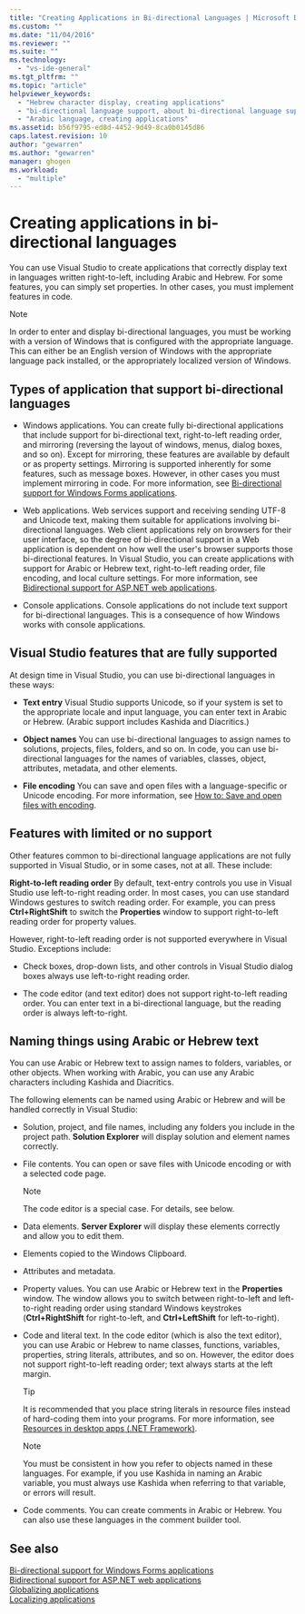 ```yaml
---
title: "Creating Applications in Bi-directional Languages | Microsoft Docs"
ms.custom: ""
ms.date: "11/04/2016"
ms.reviewer: ""
ms.suite: ""
ms.technology: 
  - "vs-ide-general"
ms.tgt_pltfrm: ""
ms.topic: "article"
helpviewer_keywords: 
  - "Hebrew character display, creating applications"
  - "bi-directional language support, about bi-directional language support"
  - "Arabic language, creating applications"
ms.assetid: b56f9795-ed8d-4452-9d49-8ca0b0145d86
caps.latest.revision: 10
author: "gewarren"
ms.author: "gewarren"
manager: ghogen
ms.workload: 
  - "multiple"
---
```

# Creating applications in bi-directional languages
You can use Visual Studio to create applications that correctly display text in languages written right-to-left, including Arabic and Hebrew. For some features, you can simply set properties. In other cases, you must implement features in code.  
  
> [!NOTE]
>  In order to enter and display bi-directional languages, you must be working with a version of Windows that is configured with the appropriate language. This can either be an English version of Windows with the appropriate language pack installed, or the appropriately localized version of Windows.  
  
## Types of application that support bi-directional languages  
  
-  Windows applications. You can create fully bi-directional applications that include support for bi-directional text, right-to-left reading order, and mirroring (reversing the layout of windows, menus, dialog boxes, and so on). Except for mirroring, these features are available by default or as property settings. Mirroring is supported inherently for some features, such as message boxes. However, in other cases you must implement mirroring in code. For more information, see [Bi-directional support for Windows Forms applications](http://msdn.microsoft.com/Library/7b622fa4-f390-4e4d-b624-83a1917cccf2).  
  
-  Web applications. Web services support and receiving sending UTF-8 and Unicode text, making them suitable for applications involving bi-directional languages. Web client applications rely on browsers for their user interface, so the degree of bi-directional support in a Web application is dependent on how well the user's browser supports those bi-directional features. In Visual Studio, you can create applications with support for Arabic or Hebrew text, right-to-left reading order, file encoding, and local culture settings. For more information, see [Bidirectional support for ASP.NET web applications](http://msdn.microsoft.com/Library/5576f9b1-9b86-41ef-8354-092d366bcd03).  
  
-  Console applications. Console applications do not include text support for bi-directional languages. This is a consequence of how Windows works with console applications.  
  
## Visual Studio features that are fully supported  
 At design time in Visual Studio, you can use bi-directional languages in these ways:  
  
-   **Text entry** Visual Studio supports Unicode, so if your system is set to the appropriate locale and input language, you can enter text in Arabic or Hebrew. (Arabic support includes Kashida and Diacritics.)  
  
-   **Object names** You can use bi-directional languages to assign names to solutions, projects, files, folders, and so on. In code, you can use bi-directional languages for the names of variables, classes, object, attributes, metadata, and other elements.  
  
-   **File encoding** You can save and open files with a language-specific or Unicode encoding. For more information, see [How to: Save and open files with encoding](../ide/how-to-save-and-open-files-with-encoding.md).  
  
## Features with limited or no support  
 Other features common to bi-directional language applications are not fully supported in Visual Studio, or in some cases, not at all. These include:  
  
**Right-to-left reading order** By default, text-entry controls you use in Visual Studio use left-to-right reading order. In most cases, you can use standard Windows gestures to switch reading order. For example, you can press **Ctrl+RightShift** to switch the **Properties** window to support right-to-left reading order for property values.  
  
However, right-to-left reading order is not supported everywhere in Visual Studio. Exceptions include:  
  
-   Check boxes, drop-down lists, and other controls in Visual Studio dialog boxes always use left-to-right reading order.  
  
-   The code editor (and text editor) does not support right-to-left reading order. You can enter text in a bi-directional language, but the reading order is always left-to-right.  
  
## Naming things using Arabic or Hebrew text  
 You can use Arabic or Hebrew text to assign names to folders, variables, or other objects. When working with Arabic, you can use any Arabic characters including Kashida and Diacritics.  
  
 The following elements can be named using Arabic or Hebrew and will be handled correctly in Visual Studio:  
  
-   Solution, project, and file names, including any folders you include in the project path. **Solution Explorer** will display solution and element names correctly.  
  
-   File contents. You can open or save files with Unicode encoding or with a selected code page.  
  
    > [!NOTE]
    >  The code editor is a special case. For details, see below.  
  
-   Data elements. **Server Explorer** will display these elements correctly and allow you to edit them.  
  
-   Elements copied to the Windows Clipboard.  
  
-   Attributes and metadata.  
  
-   Property values. You can use Arabic or Hebrew text in the **Properties** window. The window allows you to switch between right-to-left and left-to-right reading order using standard Windows keystrokes (**Ctrl+RightShift** for right-to-left, and **Ctrl+LeftShift** for left-to-right).  
  
-   Code and literal text. In the code editor (which is also the text editor), you can use Arabic or Hebrew to name classes, functions, variables, properties, string literals, attributes, and so on. However, the editor does not support right-to-left reading order; text always starts at the left margin.  
  
    > [!TIP]
    > It is recommended that you place string literals in resource files instead of hard-coding them into your programs. For more information, see [Resources in desktop apps (.NET Framework)](/dotnet/framework/resources/index).
  
    > [!NOTE]
    > You must be consistent in how you refer to objects named in these languages. For example, if you use Kashida in naming an Arabic variable, you must always use Kashida when referring to that variable, or errors will result.  
  
-   Code comments. You can create comments in Arabic or Hebrew. You can also use these languages in the comment builder tool.  
  
## See also

[Bi-directional support for Windows Forms applications](/dotnet/framework/winforms/advanced/bi-directional-support-for-windows-forms-applications)  
[Bidirectional support for ASP.NET web applications](http://msdn.microsoft.com/Library/5576f9b1-9b86-41ef-8354-092d366bcd03)  
[Globalizing applications](../ide/globalizing-applications.md)  
[Localizing applications](../ide/localizing-applications.md)